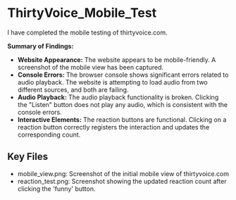 # ThirtyVoice_Mobile_Test

I have completed the mobile testing of thirtyvoice.com. 

**Summary of Findings:**

*   **Website Appearance:** The website appears to be mobile-friendly. A screenshot of the mobile view has been captured.
*   **Console Errors:** The browser console shows significant errors related to audio playback. The website is attempting to load audio from two different sources, and both are failing.
*   **Audio Playback:** The audio playback functionality is broken. Clicking the "Listen" button does not play any audio, which is consistent with the console errors.
*   **Interactive Elements:** The reaction buttons are functional. Clicking on a reaction button correctly registers the interaction and updates the corresponding count.

## Key Files

- mobile_view.png: Screenshot of the initial mobile view of thirtyvoice.com
- reaction_test.png: Screenshot showing the updated reaction count after clicking the 'funny' button.
